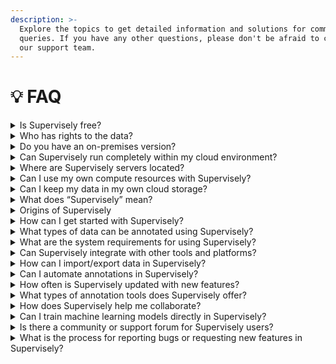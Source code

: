 ```yaml
---
description: >-
  Explore the topics to get detailed information and solutions for common
  queries. If you have any other questions, please don't be afraid to contact
  our support team.
---
```


# 💡 FAQ

<details>

<summary>Is Supervisely free?</summary>

Supervisely offers a free Community plan with certain limitations, which is ideal for open-source projects, individuals, ML researchers and small teams. For more or full access to advanced features or to work on a commercial project, you can upgrade to a paid edition. \
Detailed information on the differences between plans, pricing, limitations and features can be found on our [Pricing page](https://supervisely.com/pricing/).

If you are interested in a self-hosted or cloud solution for company with custom requirements of any size and with no limitations, please [contact us](https://supervisely.com/contact-us/).

</details>

<details>

<summary>Who has rights to the data?</summary>

Your data is yours.

We respect your privacy and when you create an account you don't grant us any rights to your data, except for the ones that needs for the application functioning. We don't use your data for any commercial or non-commercial purposes and share it with nobody. Supervisely uses industry-standard encryption to protect data at rest. You can learn more in the [terms of service](https://supervisely.com/terms-of-service).&#x20;

</details>

<details>

<summary>Do you have an on-premises version?</summary>

We do! Supervisely Enterprise Edition can be deployed entirely on your own infrastructure - whether on-premises servers, in your cloud environment (AWS, Azure, Google Cloud), or in a hybrid configuration. We also offer managed hosting options where we deploy a dedicated instance for you in our cloud. Learn more about all available [deployment options](../enterprise/deployment-options/).

</details>

<details>

<summary>Can Supervisely run completely within my cloud environment?</summary>

Yes! Supervisely Enterprise Edition can be deployed entirely within your own cloud infrastructure (Azure, AWS, Google Cloud, etc.) without relying on external resources during operation. Some external connections are required during initial setup for license validation and Docker registry access. For environments requiring complete isolation, we offer an offline mode available in Enterprise Premium edition. See our [deployment options guide](../enterprise/deployment-options/) for details.

</details>

<details>

<summary>Where are Supervisely servers located?</summary>

Server location depends on your deployment choice:
- **Community Edition (SaaS)**: Hosted in Germany
- **Enterprise Managed Hosting**: Flexible server locations across multiple regions to meet your data residency requirements
- **Self-Hosted Enterprise**: Runs on your own infrastructure wherever you choose to deploy it

For Enterprise managed hosting, we can align server location with your specific compliance and data residency needs.

</details>

<details>

<summary>Can I use my own compute resources with Supervisely?</summary>

Absolutely! You can connect your own GPU hardware to any Supervisely platform - whether using Community Edition, Enterprise self-hosted, or Enterprise managed hosting. This includes servers from your office, home, or any cloud provider. Learn how to [connect your compute resources](connect-your-computer/) to get started.

</details>

<details>

<summary>Can I keep my data in my own cloud storage?</summary>

Yes, with Supervisely Enterprise Edition you can integrate your own cloud storage (AWS S3, Azure Blob Storage, Google Cloud Storage, etc.) directly with the platform. Your data stays in your environment without duplication, while being accessible through Supervisely. This feature is available for Enterprise editions only. Learn more about [cloud storage integration](../enterprise/s3/).

</details>

<details>

<summary>What does “Supervisely” mean?</summary>

The name Supervisely comes from machine learning term supervised learning — when we use a known dataset (called the training dataset) to make predictions. And, well, Supervisely is all about datasets and using them to build models.

</details>

<details>

<summary>Origins of Supervisely</summary>

It's not unusual when internal tools become public projects. Supervisely was first developed as a solution to deal with everyday task of large datasets annotation. We hope that you will like Supervisely as much as we do and it'll become your favourite tool too 🎉.

</details>

<details>

<summary>How can I get started with Supervisely?</summary>

Getting started with Supervisely is easy! You can sign up for a free account on our website and check out our comprehensive video tutorials, blog post guides, and documentation to get you started quickly and easily annotating your data.

</details>

<details>

<summary>What types of data can be annotated using Supervisely?</summary>

Supervisely supports a variety of data types including images, videos, point clouds, point cloud episodes and DICOM. For more detailed information on supported data formats, please refer to our [How to import](How-to-import.md#supported-formats-and-modalities) section.

</details>

<details>

<summary>What are the system requirements for using Supervisely?</summary>

Supervisely can be accessed via any modern web browser. However, for optimal performance, we recommend using Google Chrome. For those using the on-premises version, specific hardware and software requirements can be found in the [Installation](connect-your-computer/) guide.

</details>

<details>

<summary>Can Supervisely integrate with other tools and platforms?</summary>

Yes, Supervisely offers integrations with various tools and platforms, including cloud storage services like AWS and Google Cloud, as well as popular machine learning frameworks like TensorFlow and PyTorch. You can also use our API to integrate Supervisely with your own systems.

</details>

<details>

<summary>How can I import/export data in Supervisely? </summary>

Supervisely allows you to easily import data in various formats such as COCO, Pascal VOC, Cityscapes and more. Exporting your annotated data is also easy and supports formats compatible with many machine learning frameworks. You can also customize the export settings to include specific metadata or annotation details as needed. Detailed guides for importing and exporting data are available in our documentation.

</details>

<details>

<summary>Can I automate annotations in Supervisely?</summary>

Yes, Supervisely supports several automation tools including AI-assisted labeling and model training directly in the platform. You can use pre-trained models or upload your own to automate the annotation process.

</details>

<details>

<summary>How often is Supervisely updated with new features?</summary>

We are always working to improve Supervisely and regularly release updates with new features, applications, improvements and bug fixes. You can keep up with the latest updates by reading our blog or subscribing to our newsletter.

</details>

<details>

<summary>What types of annotation tools does Supervisely offer?</summary>

Supervisely provides a variety of annotation tools tailored for different data types, including bounding boxes, polygons, points, lines, masks and keypoints. Additionally, there are specialized tools for video frame annotation, 3D point cloud labeling and more.

</details>

<details>

<summary>How does Supervisely help me collaborate?</summary>

Supervisely provides powerful collaboration features, including teams, shared workspaces, project sharing, role-based access control, and tools for quality assurance and data statistics. Team members can create labeling jobs, leave issues, make and review annotations, and track annotation updates in real time. The platform also supports versioning in the Pro and Enterprise editions, so you can track the history of annotations made to your data. For more information, see our [Collaboration](broken-reference) section.

</details>

<details>

<summary>Can I train machine learning models directly in Supervisely?</summary>

Supervisely provides built-in machine learning tools that allow you to train models directly on the platform. You can use our predefined models or bring in your own to fine-tune on your annotated datasets. In addition, the platform supports evaluation metrics and visualization tools to help you assess model performance.

</details>

<details>

<summary>Is there a community or support forum for Supervisely users?</summary>

Yes, we have an active community [Slack chat](https://supervisely.slack.com/join/shared\_invite/enQtNzUwMDYwNTMzODI1LWJlNTFiM2VkYzQ1ZDg1NmU4MWJkNzY1NDRjMDYzMWVlZDQwNzk5YzI0YTZiOWI3NDcwMjgzNDJhMDNlMzFhYzk#/shared-invite/email) where users can ask questions, share insights and get help from other users and the Supervisely team. You can join the chat through our website or directly [here](https://supervisely.slack.com/join/shared\_invite/enQtNzUwMDYwNTMzODI1LWJlNTFiM2VkYzQ1ZDg1NmU4MWJkNzY1NDRjMDYzMWVlZDQwNzk5YzI0YTZiOWI3NDcwMjgzNDJhMDNlMzFhYzk#/shared-invite/email).

</details>

<details>

<summary>What is the process for reporting bugs or requesting new features in Supervisely?</summary>

Users can report bugs or request new features through our support channel <mark style="color:blue;">support@supervisely.com</mark> or our community [Slack chat](https://supervisely.slack.com/join/shared\_invite/enQtNzUwMDYwNTMzODI1LWJlNTFiM2VkYzQ1ZDg1NmU4MWJkNzY1NDRjMDYzMWVlZDQwNzk5YzI0YTZiOWI3NDcwMjgzNDJhMDNlMzFhYzk#/shared-invite/email). We prioritize these reports based on their impact and relevance to our user base.

</details>

